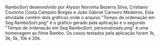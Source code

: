 RamboSort desenvolvido por Alyson Noronha Bezerra Silva, Cristiano Coutinho Costa Campelo Borges e João Gabriel Carneiro Medeiros.
Esta atividade contém dois gráficos onde o arquivo "Tempo de ordenação em Seg RamboSort.png" é o gráfico gerado pela aplicação e 
o segundo "Tempo de ordenação em Seg RamboSort, personalizado.png" é uma homenagem ao filme Rambo. 
Os casos testados pela aplicação foram 1k, 3k, 5k, 10k e 20k.

